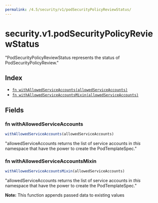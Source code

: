 ```yaml
---
permalink: /4.5/security/v1/podSecurityPolicyReviewStatus/
---
```


# security.v1.podSecurityPolicyReviewStatus

"PodSecurityPolicyReviewStatus represents the status of PodSecurityPolicyReview."

## Index

* [`fn withAllowedServiceAccounts(allowedServiceAccounts)`](#fn-withallowedserviceaccounts)
* [`fn withAllowedServiceAccountsMixin(allowedServiceAccounts)`](#fn-withallowedserviceaccountsmixin)

## Fields

### fn withAllowedServiceAccounts

```ts
withAllowedServiceAccounts(allowedServiceAccounts)
```

"allowedServiceAccounts returns the list of service accounts in *this* namespace that have the power to create the PodTemplateSpec."

### fn withAllowedServiceAccountsMixin

```ts
withAllowedServiceAccountsMixin(allowedServiceAccounts)
```

"allowedServiceAccounts returns the list of service accounts in *this* namespace that have the power to create the PodTemplateSpec."

**Note:** This function appends passed data to existing values